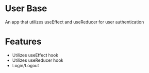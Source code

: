 # User Base
An app that utilizes useEffect and useReducer for user authentication

# Features
- Utilizes useEffect hook
- Utilizes useReducer hook
- Login/Logout